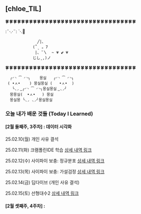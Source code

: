 ## [chloe_TIL]


🍀 🍀 🍀 🍀 🍀 🍀 🍀 🍀 🍀 🍀 🍀 🍀 🍀 🍀 🍀 🍀 🍀 🍀 🍀 🍀 🍀 🍀 🍀 🍀 🍀 🍀 🍀 🍀 🍀 🍀 🍀 🍀 🍀 

:¨·.·¨:
 `·.🦋

                  ╱|、
                (˚ˎ 。7
                 |、˜〵  ~ 💗 💕 💗 
                じしˍ,)ノ

🍀 🍀 🍀 🍀 🍀 🍀 🍀 🍀 🍀 🍀 🍀 🍀 🍀 🍀 🍀 🍀 🍀 🍀 🍀 🍀 🍀 🍀 🍀 🍀 🍀 🍀 🍀 🍀 🍀 🍀 🍀 🍀 🍀  


      ╭◜◝ ͡ ◜◝╮    몽실   ╭◜◝ ͡ ◜◝╮
     ( •ㅅ•    ) 몽실몽실 (   •ㅅ•  )
       ╰◟◞ ͜ ╭◜◝ ͡ ◜◝╮몽실몽실 ͜ ◟◞╯
      몽몽실(  •ㅅ•   ) 몽실
      몽실몽 ╰◟◞ ◟◞╯몽실몽실






### 오늘 내가 배운 것들 (Today I Learned)

#### [2월 둘째주, 3주차] : 데이터 시각화

25.02.10(월) 개인 사유 결석

25.02.11(화) 크램폴린IDE 학습 [상세 내역 링크](https://github.com/100-hours-a-week/chloe-til/blob/main/Feb/2025-02-11.md)

25.02.12(수) 사이파이 보충: 정규분포 [상세 내역 링크](https://github.com/100-hours-a-week/chloe-til/blob/main/Feb/2025-02-12.md)

25.02.13(목) 사이파이 보충: 가설검정 [상세 내역 링크](https://github.com/100-hours-a-week/chloe-til/blob/main/Feb/2025-02-13.md)

25.02.14(금) 딥다이브 (개인 사유 결석)

25.02.15(토) 선형대수2  [상세 내역 링크](https://github.com/100-hours-a-week/chloe-til/blob/main/Feb/2025-02-15.md)


#### [2월 셋째주, 4주차] : 




